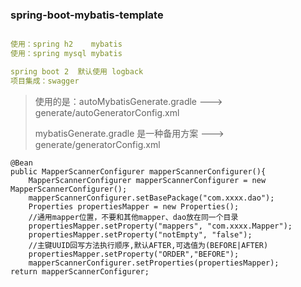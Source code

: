 ### spring-boot-mybatis-template 

```yaml

使用：spring h2    mybatis
使用：spring mysql mybatis

spring boot 2  默认使用 logback
项目集成：swagger

```

> 使用的是：autoMybatisGenerate.gradle   --->  generate/autoGeneratorConfig.xml
>
> mybatisGenerate.gradle 是一种备用方案  --->  generate/generatorConfig.xml
>


```text
@Bean
public MapperScannerConfigurer mapperScannerConfigurer(){
    MapperScannerConfigurer mapperScannerConfigurer = new MapperScannerConfigurer();
    mapperScannerConfigurer.setBasePackage("com.xxxx.dao");
    Properties propertiesMapper = new Properties();
    //通用mapper位置，不要和其他mapper、dao放在同一个目录
    propertiesMapper.setProperty("mappers", "com.xxxx.Mapper");
    propertiesMapper.setProperty("notEmpty", "false");
    //主键UUID回写方法执行顺序,默认AFTER,可选值为(BEFORE|AFTER)
    propertiesMapper.setProperty("ORDER","BEFORE");
    mapperScannerConfigurer.setProperties(propertiesMapper);
return mapperScannerConfigurer;

```